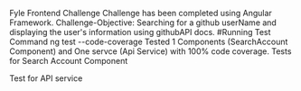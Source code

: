 Fyle Frontend Challenge
Challenge has been completed using Angular Framework. Challenge-Objective: Searching for a github userName and displaying the user's information using githubAPI docs.
#Running Test Command ng test --code-coverage
Tested 1 Components (SearchAccount Component) and One servce (Api Service) with 100% code coverage.
Tests for Search Account Component

Test for API service


